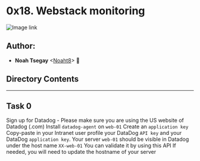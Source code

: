 # 0x18. Webstack monitoring

![Image link](https://s3.amazonaws.com/intranet-projects-files/holbertonschool-sysadmin_devops/281/hb3pAsO.png)

## Author:
* **Noah Tsegay** <[Noaht8](https://github.com/Noaht8)>  &#128511;

## Directory Contents
___

## Task 0

Sign up for Datadog - Please make sure you are using the US website of Datadog (.com)
Install ```datadog-agent``` on ```web-01```
Create an ```application key```
Copy-paste in your Intranet user profile your DataDog ```API key``` and your DataDog ```application key```.
Your server ```web-01``` should be visible in Datadog under the host name ```XX-web-01```
    You can validate it by using this API
    If needed, you will need to update the hostname of your server
